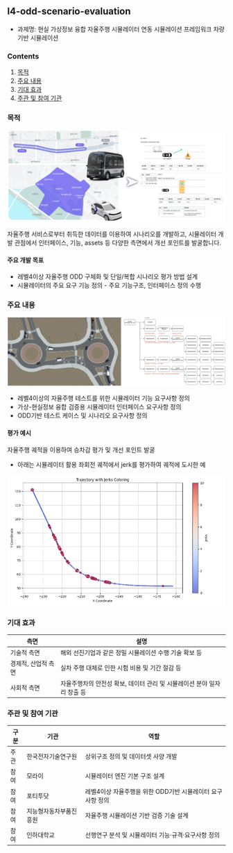 
## l4-odd-scenario-evaluation
* 과제명: 현실 가상정보 융합 자율주행 시뮬레이터 연동 시뮬레이션 프레임워크 차량기반 시뮬레이션



### Contents
1. [목적](#목적)
2. [주요 내용](#주요-내용)
3. [기대 효과](#기대-효과)
4. [주관 및 참여 기관](#주관-및-참여-기관)


### 목적
![주요 내용](./assets/generating_scenario.png)

자율주행 서비스로부터 취득한 데이터를 이용하여 시나리오를 개발하고, 시뮬레이터 개발 관점에서 인터페이스, 기능, assets 등 다양한 측면에서 개선 포인트를 발굴합니다.

#### 주요 개발 목표
* 레벨4이상 자율주행 ODD 구체화 및 단일/복합 시나리오 평가 방법 설계
* 시뮬레이터의 주요 요구 기능 정의 - 주요 기능구조, 인터페이스 정의 수행


### 주요 내용
![simulation-example](./assets/simulator-scenario-test-with-evaluation.png)

* 레벨4이상의 자율주행 테스트를 위한 시뮬레이터 기능 요구사항 정의
* 가상-현실정보 융합 검증용 시뮬레이터 인터페이스 요구사항 정의
* ODD기반 테스트 케이스 및 시나리오 요구사항 정의

#### 평가 예시
자율주행 궤적을 이용하여 승차감 평가 및 개선 포인트 발굴
* 아래는 시뮬레이터 활용 좌회전 궤적에서 jerk를 평가하여 궤적에 도시한 예

![jerk-traj](./assets/jerk_traj.png)


### 기대 효과
| 측면 | 설명 |
|------|------|
| 기술적 측면 | 해외 선진기업과 같은 정밀 시뮬레이션 수행 기술 확보 등 |
| 경제적, 산업적 측면 | 실차 주행 대체로 인한 시험 비용 및 기간 절감 등 |
| 사회적 측면 | 자율주행차의 안전성 확보, 데이터 관리 및 시뮬레이션 분야 일자리 창출 등 |



### 주관 및 참여 기관
| 구분 | 기관 | 역할 |
|------|------|------|
| 주관 | 한국전자기술연구원 | 상위구조 정의 및 데이터셋 사양 개발 |
| 참여 | 모라이 | 시뮬레이터 엔진 기본 구조 설계 |
| 참여 | 포티투닷 | 레벨4이상 자율주행을 위한 ODD기반 시뮬레이터 요구사항 정의 |
| 참여 | 지능형자동차부품진흥원 | 자율주행 시뮬레이션 기반 검증 기술 설계 |
| 참여 | 인하대학교 | 선행연구 분석 및 시뮬레이터 기능·규격·요구사항 정의 |

